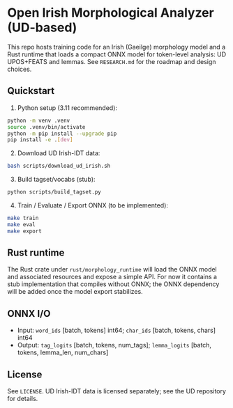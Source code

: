 Open Irish Morphological Analyzer (UD-based)
===========================================

This repo hosts training code for an Irish (Gaeilge) morphology model and a Rust runtime that loads a compact ONNX model for token-level analysis: UD UPOS+FEATS and lemmas. See `RESEARCH.md` for the roadmap and design choices.

Quickstart
----------

1) Python setup (3.11 recommended):

```bash
python -m venv .venv
source .venv/bin/activate
python -m pip install --upgrade pip
pip install -e .[dev]
```

2) Download UD Irish-IDT data:

```bash
bash scripts/download_ud_irish.sh
```

3) Build tagset/vocabs (stub):

```bash
python scripts/build_tagset.py
```

4) Train / Evaluate / Export ONNX (to be implemented):

```bash
make train
make eval
make export
```

Rust runtime
------------

The Rust crate under `rust/morphology_runtime` will load the ONNX model and associated resources and expose a simple API. For now it contains a stub implementation that compiles without ONNX; the ONNX dependency will be added once the model export stabilizes.

ONNX I/O
--------

- Input: `word_ids` [batch, tokens] int64; `char_ids` [batch, tokens, chars] int64
- Output: `tag_logits` [batch, tokens, num_tags]; `lemma_logits` [batch, tokens, lemma_len, num_chars]


License
-------

See `LICENSE`. UD Irish-IDT data is licensed separately; see the UD repository for details.


